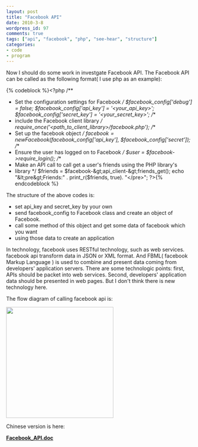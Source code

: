 ```yaml
---
layout: post
title: "Facebook API"
date: 2010-3-8
wordpress_id: 97
comments: true
tags: ["api", "facebook", "php", "see-hear", "structure"]
categories:
- code
- program
---
```

<meta name="_edit_last" content="1" />
<meta name="views" content="887" />
Now I should do some work in investgate Facebook API. The Facebook API can be called as the following format( I use php as an example):


{% codeblock %}&lt;?php
/**
* Set the configuration settings for Facebook
*/
$facebook_config['debug'] = false;
$facebook_config['api_key'] = '&lt;your_api_key&gt;';
$facebook_config['secret_key'] = '&lt;your_secret_key&gt;';
/**
* include the Facebook client library
*/
require_once('&lt;path_to_client_library&gt;/facebook.php');
/**
* Set up the facebook object
*/
$facebook = new Facebook($facebook_config['api_key'],
$facebook_config['secret']);
/**
* Ensure the user has logged on to Facebook
*/
$user = $facebook-&gt;require_login();
/**
* Make an API call to call get a user's friends using the PHP library's
* library
*/
$friends = $facebook-&gt;api_client-&gt;friends_get();
echo "&lt;pre&gt;Friends:" . print_r($friends, true). "&lt;/pre&gt;";
?&gt;{% endcodeblock %}


The structure of the above codes is:
<ul>
	<li>set api_key and secret_key by your own</li>
	<li>send facebook_config to Facebook class and create an object of Facebook.</li>
	<li>call some method of this object and get some data of facebook which you want</li>
	<li>using those data to create an application</li>
</ul>
In technology, facebook uses RESTful technology, such as web services. facebook api transform data in JSON or XML format. And FBML( facebook Markup Language ) is used to combine and present data coming from developers' application servers. There are some technologic points: first, APIs should be packet into web services. Second, developers' application data should be presented in web pages. But I don't think there is new technology here.

The flow diagram of calling facebook api is:

<a href="http://chillyc.info/wp-content/uploads/2010/03/08/facebook-api/the-flow-diagram-of-calling-facebook-api.jpg"><img class="aligncenter size-medium wp-image-98" title="the flow diagram of calling facebook api" src="http://chillyc.info/wp-content/uploads/2010/03/08/facebook-api/the-flow-diagram-of-calling-facebook-api-290x300.jpg" alt="" width="290" height="300" /></a>

Chinese version is here:

<strong><strong><a href="../wp-content/uploads/2010/03/Facebook_API.doc" target="newUpload">Facebook_API.doc</a></strong></strong>
